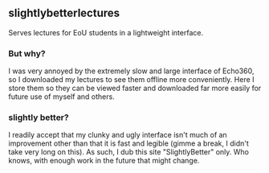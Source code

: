 ## slightlybetterlectures
Serves lectures for EoU students in a lightweight interface.

### But why?
I was very annoyed by the extremely slow and large interface of Echo360, so I downloaded my lectures to see them offline more conveniently. Here I store them so they can be viewed faster and downloaded far more easily for future use of myself and others.

### **slightly** better?
I readily accept that my clunky and ugly interface isn't much of an improvement other than that it is fast and legible (gimme a break, I didn't take very long on this). As such, I dub this site "SlightlyBetter" only. Who knows, with enough work in the future that might change.
